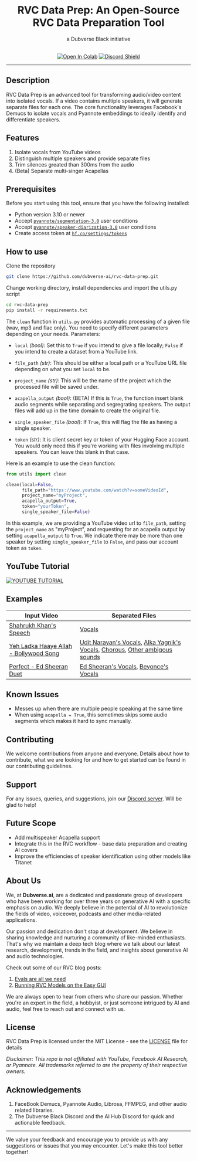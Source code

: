 <div align="center">

<h1>RVC Data Prep: An Open-Source RVC Data Preparation Tool</h1>
a Dubverse Black initiative <br> <br>

[![Open In Colab](https://colab.research.google.com/assets/colab-badge.svg)](https://colab.research.google.com/drive/1NA2GuJ2y-zRfoG3NearNiMCQa8NbidSh?usp=sharing)
[![Discord Shield](https://discordapp.com/api/guilds/1162007551987171410/widget.png?style=shield)](https://discord.gg/4VGnrgpBN)
</div>

------

## Description
RVC Data Prep is an advanced tool for transforming audio/video content into isolated vocals. If a video contains multiple speakers, it will generate separate files for each one. The core functionality leverages Facebook's Demucs to isolate vocals and Pyannote embeddings to ideally identify and differentiate speakers.

## Features
1. Isolate vocals from YouTube videos
2. Distinguish multiple speakers and provide separate files
3. Trim silences greated than 300ms from the audio
4. (Beta) Separate multi-singer Acapellas

## Prerequisites
Before you start using this tool, ensure that you have the following installed:
- Python version 3.10 or newer
- Accept [`pyannote/segmentation-3.0`](https://hf.co/pyannote/segmentation-3.0) user conditions
- Accept [`pyannote/speaker-diarization-3.0`](https://hf.co/pyannote/speaker-diarization-3.0) user conditions
- Create access token at [`hf.co/settings/tokens`](https://hf.co/settings/tokens)

## How to use

Clone the repository

``` bash
git clone https://github.com/dubverse-ai/rvc-data-prep.git
```

Change working directory, install dependencies and import the utils.py script

``` bash
cd rvc-data-prep
pip install -r requirements.txt
```

The `clean` function in `utils.py` provides automatic processing of a given file (wav, mp3 and flac only). You need to specify different parameters depending on your needs.
Parameters:

- `local` _(bool)_: Set this to `True` if you intend to give a file locally; `False` if you intend to create a dataset from a YouTube link.

- `file_path` _(str)_: This should be either a local path or a YouTube URL file depending on what you set `local` to be.

- `project_name` _(str)_: This will be the name of the project which the processed file will be saved under.

- `acapella_output` _(bool)_: (BETA) If this is `True`, the function insert blank audio segments while separating and segregrating speakers. The output files will add up in the time domain to create the original file.

- `single_speaker_file` _(bool)_: If `True`, this will flag the file as having a single speaker.

- `token` _(str)_: It is client secret key or token of your Hugging Face account. You would only need this if you're working with files involving multiple speakers. You can leave this blank in that case.

Here is an example to use the clean function:

```python
from utils import clean

clean(local=False, 
      file_path="https://www.youtube.com/watch?v=someVideoId", 
      project_name="myProject", 
      acapella_output=True, 
      token="yourToken", 
      single_speaker_file=False)
```
In this example, we are providing a YouTube video url to `file_path`, setting the `project_name` as "myProject", and requesting for an acapella output by setting `acapella_output` to `True`. We indicate there may be more than one speaker by setting `single_speaker_file` to `False`, and pass our account token as `token`. 

## YouTube Tutorial
[![YOUTUBE TUTORIAL](https://img.youtube.com/vi/QLQ8eSGZDi8/0.jpg)](https://www.youtube.com/watch?v=QLQ8eSGZDi8)


## Examples
| **Input Video**                                                                       | **Separated Files**                                                                                                                                                                                                                                         |
|---------------------------------------------------------------------------------------|-------------------------------------------------------------------------------------------------------------------------------------------------------------------------------------------------------------------------------------------------------------|
| [Shahrukh Khan's Speech](https://www.youtube.com/shorts/tsgWNmVU_B0)                  | [Vocals](https://dl.sndup.net/qhp6/srk-cleaned.mp3)                                                                                                                                                                                                         |
| [Yeh Ladka Haaye Allah - Bollywood Song](https://www.youtube.com/watch?v=BE8_rNJOQ-0) | [Udit Narayan's Vocals](https://dl.sndup.net/rqmp/SPEAKER_00.mp3), [Alka Yagnik's Vocals](https://dl.sndup.net/rg4g/SPEAKER_02.mp3), [Chorous](https://dl.sndup.net/d8s9/SPEAKER_01.mp3), [Other ambigous sounds](https://dl.sndup.net/wd2y/SPEAKER_03.mp3) |
| [Perfect - Ed Sheeran Duet](https://www.youtube.com/watch?v=817P8W8-mGE)              | [Ed Sheeran's Vocals](https://dl.sndup.net/gmjf/perfect.mp3), [Beyonce's Vocals](https://dl.sndup.net/h4qs/perfectf.mp3)                                                                                                                                    |

## Known Issues
* Messes up when there are multiple people speaking at the same time
* When using `acapella = True`, this sometimes skips some audio segments which makes it hard to sync manually. 

## Contributing 
We welcome contributions from anyone and everyone. Details about how to contribute, what we are looking for and how to get started can be found in our contributing guidelines.

## Support
For any issues, queries, and suggestions, join our [Discord server](https://discord.gg/4VGnrgpBN). Will be glad to help!

## Future Scope
- Add multispeaker Acapella support
- Integrate this in the RVC workflow - base data preparation and creating AI covers
- Improve the efficiencies of speaker identification using other models like Titanet

## About Us
We, at **Dubverse.ai**, are a dedicated and passionate group of developers who have been working for over three years on generative AI with a specific emphasis on audio. We deeply believe in the potential of AI to revolutionize the fields of video, voiceover, podcasts and other media-related applications. 

Our passion and dedication don't stop at development. We believe in sharing knowledge and nurturing a community of like-minded enthusiasts. That's why we maintain a deep tech blog where we talk about our latest research, development, trends in the field, and insights about generative AI and audio technologies. 

Check out some of our RVC blog posts:

1. [Evals are all we need](https://black.dubverse.ai/p/evals-are-all-we-need)
2. [Running RVC Models on the Easy GUI](https://black.dubverse.ai/p/running-rvc-models-on-the-easy-gui)

We are always open to hear from others who share our passion. Whether you're an expert in the field, a hobbyist, or just someone intrigued by AI and audio, feel free to reach out and connect with us.


## License 
RVC Data Prep is licensed under the MIT License - see the [LICENSE](LICENSE) file for details

*Disclaimer: This repo is not affiliated with YouTube, Facebook AI Research, or Pyannote. All trademarks referred to are the property of their respective owners.*

## Acknowledgements
1. FaceBook Demucs, Pyannote Audio, Librosa, FFMPEG, and other audio related libraries.
2. The Dubverse Black Discord and the AI Hub Discord for quick and actionable feedback. 

-----------------------------------------------------------------------------

We value your feedback and encourage you to provide us with any suggestions or issues that you may encounter. Let's make this tool better together!
